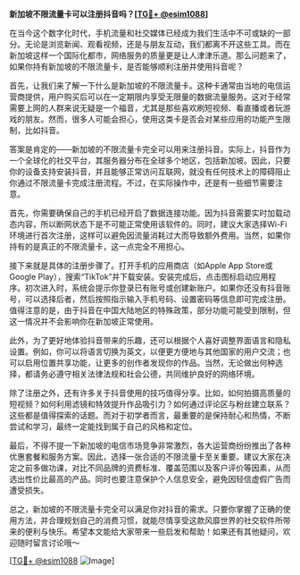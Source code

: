 **新加坡不限流量卡可以注册抖音吗？[[TG💪+ @esim1088](https://t.me/s/esim1088)]**

在当今这个数字化时代，手机流量和社交媒体已经成为我们生活中不可或缺的一部分。无论是浏览新闻、观看视频，还是与朋友互动，我们都离不开这些工具。而在新加坡这样一个国际化都市，网络服务的质量更是让人津津乐道。那么问题来了，如果你持有新加坡的不限流量卡，是否能够顺利注册并使用抖音呢？

首先，让我们来了解一下什么是新加坡的不限流量卡。这种卡通常由当地的电信运营商提供，用户购买后可以在一定期限内享受无限量的数据流量服务。这对于经常需要上网的人群来说无疑是一个福音，尤其是那些喜欢刷短视频、看直播或者玩游戏的朋友。然而，很多人可能会担心，使用这类卡是否会对某些应用的功能产生限制，比如抖音。

答案是肯定的——新加坡的不限流量卡完全可以用来注册抖音。实际上，抖音作为一个全球化的社交平台，其服务器分布在全球多个地区，包括新加坡。因此，只要你的设备支持安装抖音，并且能够正常访问互联网，就没有任何技术上的障碍阻止你通过不限流量卡完成注册流程。不过，在实际操作中，还是有一些细节需要注意。

首先，你需要确保自己的手机已经开启了数据连接功能。因为抖音需要实时加载动态内容，所以断网状态下是不可能正常使用该软件的。同时，建议大家选择Wi-Fi环境进行首次注册，这样可以避免因流量消耗过大而导致额外费用。当然，如果你持有的是真正的不限流量卡，这一点完全不用担心。

接下来就是具体的注册步骤了。打开手机的应用商店（如Apple App Store或Google Play），搜索“TikTok”并下载安装。安装完成后，点击图标启动应用程序。初次进入时，系统会提示你登录已有账号或创建新账户。如果你还没有抖音账号，可以选择后者，然后按照指示输入手机号码、设置密码等信息即可完成注册。值得注意的是，由于抖音在中国大陆地区的特殊政策，部分功能可能受到限制，但这一情况并不会影响你在新加坡正常使用。

此外，为了更好地体验抖音带来的乐趣，还可以根据个人喜好调整界面语言和隐私设置。例如，你可以将语言切换为英文，以便更方便地与其他国家的用户交流；也可以启用位置共享功能，让更多的创作者发现你的作品。当然，无论做出何种选择，都请务必遵守相关法律法规和社会公德，共同维护良好的网络环境。

除了注册之外，还有许多关于抖音使用的技巧值得分享。比如，如何拍摄高质量的短视频？如何利用滤镜和特效提升作品吸引力？如何通过评论区与粉丝建立联系？这些都是值得探索的话题。而对于初学者而言，最重要的是保持耐心和热情，不断尝试和学习，最终一定能找到属于自己的风格和定位。

最后，不得不提一下新加坡的电信市场竞争非常激烈，各大运营商纷纷推出了各种优惠套餐和服务方案。因此，选择一张合适的不限流量卡至关重要。建议大家在决定之前多做功课，对比不同品牌的资费标准、覆盖范围以及客户评价等因素，从而选出性价比最高的产品。同时也要注意保护个人信息安全，避免因轻信虚假广告而遭受损失。

总之，新加坡的不限流量卡完全可以满足你对抖音的需求。只要你掌握了正确的使用方法，并合理规划自己的消费习惯，就能尽情享受这款风靡世界的社交软件所带来的便利与快乐。希望本文能给大家带来一些启发和帮助！如果还有其他疑问，欢迎随时留言讨论哦～

[[TG💪+ @esim1088](https://t.me/s/esim1088) ![Image](https://i.postimg.cc/4NQfJmqS/Snipaste-2025-05-13-00-14-12.png)]